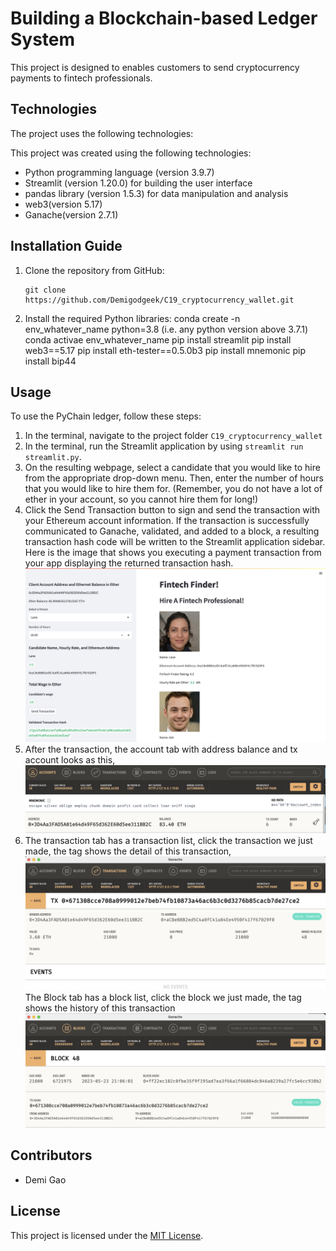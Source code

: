 # Building a Blockchain-based Ledger System

This project is designed to enables customers to send cryptocurrency payments to fintech professionals.

## Technologies

The project uses the following technologies:

This project was created using the following technologies:

- Python programming language (version 3.9.7)
- Streamlit (version 1.20.0) for building the user interface
- pandas library (version 1.5.3) for data manipulation and analysis
- web3(version 5.17)
- Ganache(version 2.7.1)


## Installation Guide

1. Clone the repository from GitHub:

    ```
    git clone https://github.com/Demigodgeek/C19_cryptocurrency_wallet.git
    ```

2. Install the required Python libraries:
conda create -n env_whatever_name python=3.8 (i.e. any python version above 3.7.1)
conda activae env_whatever_name
pip install streamlit
pip install web3==5.17
pip install eth-tester==0.5.0b3
pip install mnemonic
pip install bip44

## Usage

To use the PyChain ledger, follow these steps:

1. In the terminal, navigate to the project folder `C19_cryptocurrency_wallet`
2. In the terminal, run the Streamlit application by using `streamlit run streamlit.py`.
3. On the resulting webpage, select a candidate that you would like to hire from the appropriate drop-down menu. Then, enter the number of hours that you would like to hire them for. (Remember, you do not have a lot of ether in your account, so you cannot hire them for long!)
4. Click the Send Transaction button to sign and send the transaction with your Ethereum account information. If the transaction is successfully communicated to Ganache, validated, and added to a block, a resulting transaction hash code will be written to the Streamlit
application sidebar.
Here is the image that shows you executing a payment transaction from your app displaying the returned transaction hash. 
![My Image](Images/trasaction_hash.jpeg)
4. After the transaction, the account tab with address balance and tx account looks as this,  
![My Image](Images/account_balance.png)
5. The transaction tab has a transaction list, click the transaction we just made, the tag shows the detail of this transaction,
![My Image](Images/transaction.png)
The Block tab has a block list, click the block we just made, the tag shows the history of this transaction
![My Image](Images/history.png)
## Contributors

- Demi Gao

## License

This project is licensed under the [MIT License](https://opensource.org/licenses/MIT).